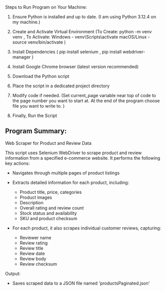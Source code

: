 
Steps to Run Program on Your Machine:

1. Ensure Python is installed and up to date. (I am using Python 3.12.4 on my machine.)
2. Create and Activate Virtual Environment (To Create: python -m venv venv , To Activate: Windows - venv\Scripts\activate  macOS/Linux - source venv/bin/activate ) 
3. Install Dependencies ( pip install selenium , pip install webdriver-manager )
4. Install Google Chrome browser (latest version recommended)
5. Download the Python script
6. Place the script in a dedicated project directory
7. Modify code if needed. (Set current_page variable near top of code to the page number you want to start at. At the end of the program choose file you want to write to. )

8. Finally, Run the Script 

Program Summary:
---------------------------------------------------------------------------
Web Scraper for Product and Review Data

This script uses Selenium WebDriver to scrape product and review information
from a specified e-commerce website. It performs the following key actions:

- Navigates through multiple pages of product listings
- Extracts detailed information for each product, including:
  * Product title, price, categories
  * Product images
  * Description
  * Overall rating and review count
  * Stock status and availability
  * SKU and product checksum

- For each product, it also scrapes individual customer reviews, capturing:
  * Reviewer name
  * Review rating
  * Review title
  * Review date
  * Review body
  * Review checksum

Output:
- Saves scraped data to a JSON file named 'productsPaginated.json'


